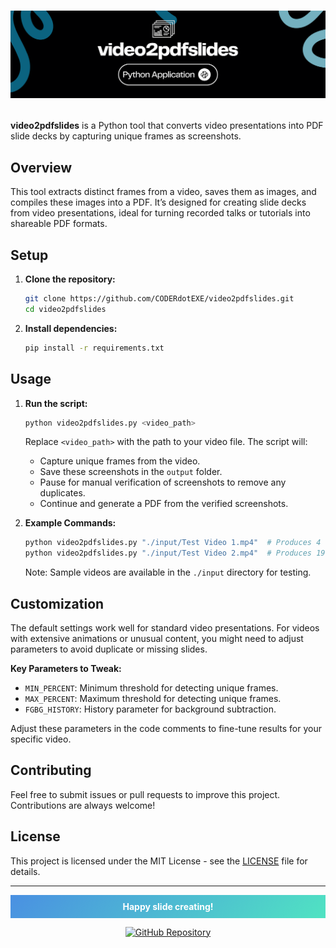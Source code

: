 
# <p align="center"><img src="video2pdfslides.png" alt="video2pdfslides Banner" /></p>

**video2pdfslides** is a Python tool that converts video presentations into PDF slide decks by capturing unique frames as screenshots.

## Overview

This tool extracts distinct frames from a video, saves them as images, and compiles these images into a PDF. It’s designed for creating slide decks from video presentations, ideal for turning recorded talks or tutorials into shareable PDF formats.

## Setup

1. **Clone the repository:**

   ```bash
   git clone https://github.com/CODERdotEXE/video2pdfslides.git
   cd video2pdfslides
   ```

2. **Install dependencies:**

   ```bash
   pip install -r requirements.txt
   ```

## Usage

1. **Run the script:**

   ```bash
   python video2pdfslides.py <video_path>
   ```

   Replace `<video_path>` with the path to your video file. The script will:

   - Capture unique frames from the video.
   - Save these screenshots in the `output` folder.
   - Pause for manual verification of screenshots to remove any duplicates.
   - Continue and generate a PDF from the verified screenshots.

2. **Example Commands:**

   ```bash
   python video2pdfslides.py "./input/Test Video 1.mp4"  # Produces 4 unique slides
   python video2pdfslides.py "./input/Test Video 2.mp4"  # Produces 19 unique slides
   ```

   Note: Sample videos are available in the `./input` directory for testing.

## Customization

The default settings work well for standard video presentations. For videos with extensive animations or unusual content, you might need to adjust parameters to avoid duplicate or missing slides.

**Key Parameters to Tweak:**
- `MIN_PERCENT`: Minimum threshold for detecting unique frames.
- `MAX_PERCENT`: Maximum threshold for detecting unique frames.
- `FGBG_HISTORY`: History parameter for background subtraction.

Adjust these parameters in the code comments to fine-tune results for your specific video.

## Contributing

Feel free to submit issues or pull requests to improve this project. Contributions are always welcome!

## License

This project is licensed under the MIT License - see the [LICENSE](LICENSE) file for details.

---

<p align="center" style="background: linear-gradient(135deg, #4a90e2, #50e3c2); color: white; padding: 10px 0; font-weight: bold;">
  Happy slide creating!
</p>

<p align="center">
  <a href="https://github.com/CODERdotEXE/video2pdfslides">
    <img src="https://img.shields.io/badge/GitHub-Repository-blue" alt="GitHub Repository"/>
  </a>
</p>
